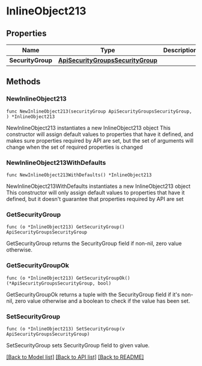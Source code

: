 # InlineObject213

## Properties

Name | Type | Description | Notes
------------ | ------------- | ------------- | -------------
**SecurityGroup** | [**ApiSecurityGroupsSecurityGroup**](_api_security_groups_securityGroup.md) |  | 

## Methods

### NewInlineObject213

`func NewInlineObject213(securityGroup ApiSecurityGroupsSecurityGroup, ) *InlineObject213`

NewInlineObject213 instantiates a new InlineObject213 object
This constructor will assign default values to properties that have it defined,
and makes sure properties required by API are set, but the set of arguments
will change when the set of required properties is changed

### NewInlineObject213WithDefaults

`func NewInlineObject213WithDefaults() *InlineObject213`

NewInlineObject213WithDefaults instantiates a new InlineObject213 object
This constructor will only assign default values to properties that have it defined,
but it doesn't guarantee that properties required by API are set

### GetSecurityGroup

`func (o *InlineObject213) GetSecurityGroup() ApiSecurityGroupsSecurityGroup`

GetSecurityGroup returns the SecurityGroup field if non-nil, zero value otherwise.

### GetSecurityGroupOk

`func (o *InlineObject213) GetSecurityGroupOk() (*ApiSecurityGroupsSecurityGroup, bool)`

GetSecurityGroupOk returns a tuple with the SecurityGroup field if it's non-nil, zero value otherwise
and a boolean to check if the value has been set.

### SetSecurityGroup

`func (o *InlineObject213) SetSecurityGroup(v ApiSecurityGroupsSecurityGroup)`

SetSecurityGroup sets SecurityGroup field to given value.



[[Back to Model list]](../README.md#documentation-for-models) [[Back to API list]](../README.md#documentation-for-api-endpoints) [[Back to README]](../README.md)


